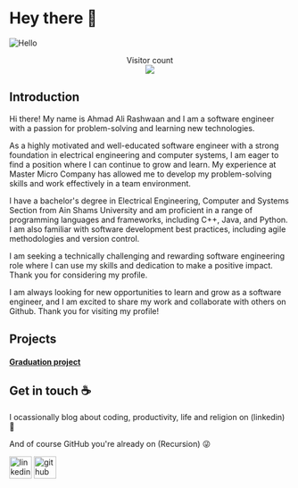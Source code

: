 # Hey there :wave:

![Hello](https://miro.medium.com/max/1000/1*zikvkZ4-bRLpkKyJAN8WmQ.jpeg)

<p align="center"> 
  Visitor count<br>
  <img src="https://profile-counter.glitch.me/AhmedAllien/count.svg" />
</p>

## Introduction

Hi there! My name is Ahmad Ali Rashwaan and I am a software engineer with a passion for problem-solving and learning new technologies.

As a highly motivated and well-educated software engineer with a strong foundation in electrical engineering and computer systems, I am eager to find a position where I can continue to grow and learn. My experience at Master Micro Company has allowed me to develop my problem-solving skills and work effectively in a team environment.

I have a bachelor's degree in Electrical Engineering, Computer and Systems Section from Ain Shams University and am proficient in a range of programming languages and frameworks, including C++, Java, and Python. I am also familiar with software development best practices, including agile methodologies and version control.

I am seeking a technically challenging and rewarding software engineering role where I can use my skills and dedication to make a positive impact. Thank you for considering my profile.

I am always looking for new opportunities to learn and grow as a software engineer, and I am excited to share my work and collaborate with others on Github. Thank you for visiting my profile!

## Projects

#### [Graduation project](https://github.com/AhmedAllien/Image-processing-Tumor-Segmentation-)

## Get in touch :coffee:

I ocassionally blog about coding, productivity, life and religion on (linkedin) 🖤

And of course GitHub you're already on (Recursion) 😜

[<img src='https://cdn.jsdelivr.net/npm/simple-icons@3.0.1/icons/linkedin.svg' alt='linkedin' height='40'>](https://www.linkedin.com/in/ahmad-a-rashwaan/)   [<img src='https://cdn.jsdelivr.net/npm/simple-icons@3.0.1/icons/github.svg' alt='github' height='40'>](https://github.com/AhmedAllien)
